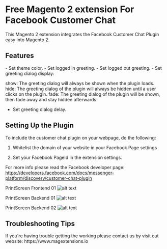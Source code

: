 <h1> Free Magento 2 extension For Facebook Customer Chat</h1>

This Magento 2 extension integrates the Facebook Customer Chat Plugin easy into Magento 2.

<h2>Features</h2>
- Set theme color.
- Set logged in greeting.
- Set logged out greeting.
- Set greeting dialog display:

show: The greeting dialog will always be shown when the plugin loads.
hide: The greeting dialog of the plugin will always be hidden until a user clicks on the plugin.
fade: The greeting dialog of the plugin will be shown, then fade away and stay hidden afterwards.

- Set greeting dialog delay.

<h2> Setting Up the Plugin </h2>
To include the customer chat plugin on your webpage, do the following:

1. Whitelist the domain of your website in your Facebook Page settings

2. Set your Facebook PageId in the extension settings.

For more info please read the Facebook developer page: https://developers.facebook.com/docs/messenger-platform/discovery/customer-chat-plugin



PrintScreen Frontend 01
![alt text](https://www.magextensions.io/wp-content/uploads/2018/04/Schermafdruk-van-2018-04-21-18-07-27.png)

PrintScreen Backend 01
![alt text](https://www.magextensions.io/wp-content/uploads/2018/04/Schermafdruk-van-2018-04-23-14-19-57.png)

PrintScreen Backend 02
![alt text](https://www.magextensions.io/wp-content/uploads/2018/04/Schermafdruk-van-2018-04-23-14-20-24.png)


<h2> Troubleshooting Tips </h2>
If you're having trouble getting the working please contact us by visit out website: https://www.magextensions.io